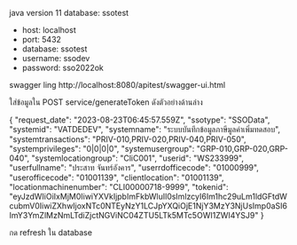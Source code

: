 java version 11
database: ssotest

* host: localhost
* port: 5432
* database: ssotest
* username: ssodev
* password: sso2022ok

swagger ling
http://localhost:8080/apitest/swagger-ui.html

ใส่ข้อมูลใน POST service/generateToken ดังตัวอย่างด้านล่าง

{
  "request_date": "2023-08-23T06:45:57.559Z",
  "ssotype": "SSOData",
  "systemid": "VATDEDEV",
  "systemname": "ระบบบันทึกข้อมูลภาษีมูลค่าเพิ่มทดสอบ",
  "systemtransactions": "PRIV-010,PRIV-020,PRIV-040,PRIV-050",
  "systemprivileges": "0|0|0|0",
  "systemusergroup": "GRP-010,GRP-020,GRP-040",
  "systemlocationgroup": "CliC001",
  "userid": "WS233999",
  "userfullname": "ประสาท จันทร์อังคาร",
  "userrdofficecode": "01000999",
  "userofficecode": "01001139",
  "clientlocation": "01001139",
  "locationmachinenumber": "CLI00000718-9999",
  "tokenid": "eyJzdWIiOiIxMjM0IiwiYXVkIjpbImFkbWluIl0sImlzcyI6Im1hc29uLm1ldGFtdWcubmV0IiwiZXhwIjoxNTc0NTEyNzY1LCJpYXQiOjE1NjY3MzY3NjUsImp0aSI6ImY3YmZlMzNmLTdiZjctNGViNC04ZTU5LTk5MTc5OWI1ZWI4YSJ9"
}

กด refresh ใน database


